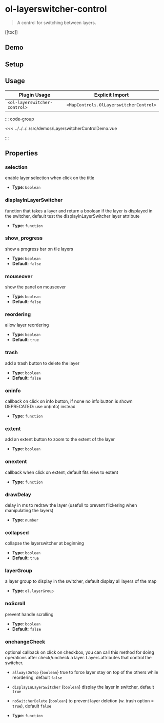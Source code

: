 # ol-layerswitcher-control

> A control for switching between layers.

[[toc]]

## Demo

<script setup>
import LayerswitcherControlDemo from "@demos/LayerswitcherControlDemo.vue"
</script>
<ClientOnly>
<LayerswitcherControlDemo />
</ClientOnly>

## Setup

<!--@include: ../../mapcontrols.plugin.md-->

## Usage

| Plugin Usage                 |            Explicit Import             |
| ---------------------------- | :------------------------------------: |
| `<ol-layerswitcher-control>` | `<MapControls.OlLayerswitcherControl>` |

::: code-group

<<< ../../../../src/demos/LayerswitcherControlDemo.vue

:::

## Properties

### selection

enable layer selection when click on the title

- **Type**: `boolean`

### displayInLayerSwitcher

function that takes a layer and return a boolean if the layer is displayed in the switcher, default test the displayInLayerSwitcher layer attribute

- **Type**: `function`

### show_progress

show a progress bar on tile layers

- **Type**: `boolean`
- **Default**: `false`

### mouseover

show the panel on mouseover

- **Type**: `boolean`
- **Default**: `false`

### reordering

allow layer reordering

- **Type**: `boolean`
- **Default**: `true`

### trash

add a trash button to delete the layer

- **Type**: `boolean`
- **Default**: `false`

### oninfo

callback on click on info button, if none no info button is shown DEPRECATED: use on(info) instead

- **Type**: `function`

### extent

add an extent button to zoom to the extent of the layer

- **Type**: `boolean`

### onextent

callback when click on extent, default fits view to extent

- **Type**: `function`

### drawDelay

delay in ms to redraw the layer (usefull to prevent flickering when manipulating the layers)

- **Type**: `number`

### collapsed

collapse the layerswitcher at beginning

- **Type**: `boolean`
- **Default**: `true`

### layerGroup

a layer group to display in the switcher, default display all layers of the map

- **Type**: `ol.layerGroup`

### noScroll

prevent handle scrolling

- **Type**: `boolean`
- **Default**: `false`

### onchangeCheck

optional callback on click on checkbox, you can call this method for doing operations after check/uncheck a layer.
Layers attributes that control the switcher.

- `allwaysOnTop` {`boolean`} true to force layer stay on top of the others while reordering, default `false`
- `displayInLayerSwitcher` {`boolean`} display the layer in switcher, default `true`
- `noSwitcherDelete` {`boolean`} to prevent layer deletion (w. trash option = `true`), default `false`

- **Type**: `function`
